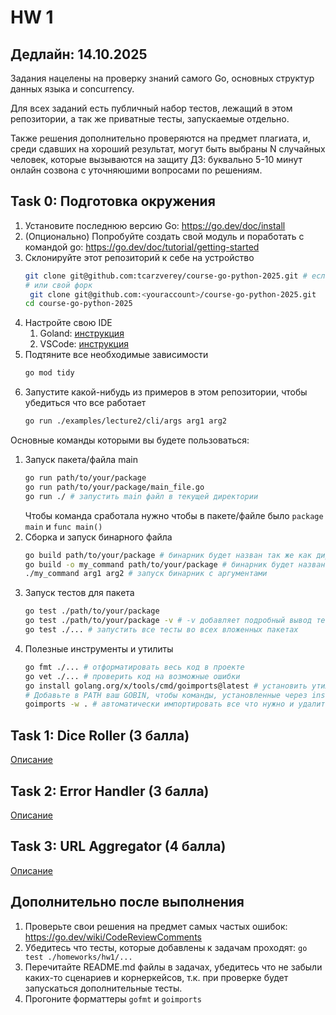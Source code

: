 # HW 1
## Дедлайн: 14.10.2025

Задания нацелены на проверку знаний самого Go, основных структур данных языка и concurrency.

Для всех заданий есть публичный набор тестов, лежащий в этом репозитории, а так же приватные тесты, запускаемые
отдельно.

Также решения дополнительно проверяются на предмет плагиата, и, среди сдавших на хороший результат, могут быть выбраны N
случайных человек, которые вызываются на защиту ДЗ: буквально 5-10 минут онлайн созвона с уточняюшими вопросами по
решениям.


## Task 0: Подготовка окружения

1. Установите последнюю версию Go: https://go.dev/doc/install
2. (Опционально) Попробуйте создать свой модуль и поработать с командой go: https://go.dev/doc/tutorial/getting-started
3. Склонируйте этот репозиторий к себе на устройство
   ```bash
   git clone git@github.com:tcarzverey/course-go-python-2025.git # если клонировать осноной репозиторий
   # или свой форк
    git clone git@github.com:<youraccount>/course-go-python-2025.git
   cd course-go-python-2025
   ```
4. Настройте свою IDE
    1. Goland:
       [инструкция](https://www.jetbrains.com/help/go/installing-and-configuring-goland.html#setting-up-your-work-environment)
    2. VSCode: [инструкция](https://github.com/golang/vscode-go/tree/master?tab=readme-ov-file#quick-start)
5. Подтяните все необходимые зависимости
   ```bash
   go mod tidy
   ```
6. Запустите какой-нибудь из примеров в этом репозитории, чтобы убедиться что все работает
   ```bash
   go run ./examples/lecture2/cli/args arg1 arg2
   ```

Основные команды которыми вы будете пользоваться:

1. Запуск пакета/файла main
   ```bash
   go run path/to/your/package
   go run path/to/your/package/main_file.go
   go run ./ # запустить main файл в текущей директории
   ```
   Чтобы команда сработала нужно чтобы в пакете/файле было `package main` и `func main()`
2. Сборка и запуск бинарного файла
   ```bash
   go build path/to/your/package # бинарник будет назван так же как директория, т.е. package
   go build -o my_command path/to/your/package # бинарник будет назван output_name
   ./my_command arg1 arg2 # запуск бинарник с аргументами
   ```
3. Запуск тестов для пакета
   ```bash
   go test ./path/to/your/package
   go test ./path/to/your/package -v # -v добавляет подробный вывод теста
   go test ./... # запустить все тесты во всех вложенных пакетах
   ```
4. Полезные инструменты и утилиты
   ```bash
   go fmt ./... # отформатировать весь код в проекте
   go vet ./... # проверить код на возможные ошибки
   go install golang.org/x/tools/cmd/goimports@latest # установить утилиту goimports (очень полезная для автоматического импорта)
   # Добавьте в PATH ваш GOBIN, чтобы команды, установленные через install, были доступны как в примере дальше
   goimports -w . # автоматически импортировать все что нужно и удалить неиспользуемые импорты, а еще сделать gofmt
   ```

## Task 1: Dice Roller (3 балла)

[Описание](./dice/README.md)

## Task 2: Error Handler (3 балла)

[Описание](./handler/README.md)

## Task 3: URL Aggregator (4 балла)

[Описание](./urls/README.md)

## Дополнительно после выполнения

1. Проверьте свои решения на предмет самых частых ошибок: https://go.dev/wiki/CodeReviewComments
2. Убедитесь что тесты, которые добавлены к задачам проходят: `go test ./homeworks/hw1/...` 
3. Перечитайте README.md файлы в задачах, убедитесь что не забыли каких-то сценариев и корнеркейсов, т.к. 
   при проверке будет запускаться дополнительные тесты.
4. Прогоните форматтеры `gofmt` и `goimports`